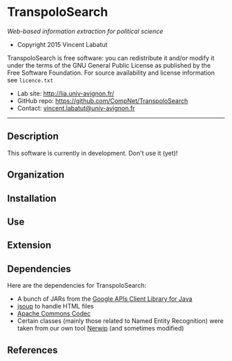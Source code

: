 TranspoloSearch
=======
*Web-based information extraction for political science*

* Copyright 2015 Vincent Labatut

TranspoloSearch is free software: you can redistribute it and/or modify it under the terms of the GNU General Public License as published by the Free Software Foundation. For source availability and license information see `licence.txt`

* Lab site: http://lia.univ-avignon.fr/
* GitHub repo: https://github.com/CompNet/TranspoloSearch
* Contact: vincent.labatut@univ-avignon.fr

-----------------------------------------------------------------------

## Description
This software is currently in development. Don't use it (yet)!

## Organization

## Installation

## Use

## Extension

## Dependencies
Here are the dependencies for TranspoloSearch:
* A bunch of JARs from the [Google APIs Client Library for Java](https://developers.google.com/api-client-library/java/apis/customsearch/v1)
* [jsoup](http://jsoup.org/) to handle HTML files 
* [Apache Commons Codec](https://commons.apache.org/proper/commons-codec/)
* Certain classes (mainly those related to Named Entity Recognition) were taken from our own tool [Nerwip](https://github.com/CompNet/Nerwip) (and sometimes modified)

## References
